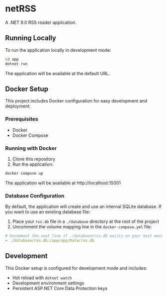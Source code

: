 # netRSS

A .NET 9.0 RSS reader application.

## Running Locally

To run the application locally in development mode:

```bash
cd app
dotnet run
```

The application will be available at the default URL.

## Docker Setup

This project includes Docker configuration for easy development and deployment.

### Prerequisites

- Docker
- Docker Compose

### Running with Docker

1. Clone this repository
2. Run the application:

```bash
docker compose up
```

The application will be available at http://localhost:15001

### Database Configuration

By default, the application will create and use an internal SQLite database. If you want to use an existing database file:

1. Place your `rss.db` file in a `./database` directory at the root of the project
2. Uncomment the volume mapping line in the `docker-compose.yml` file:

```yaml
# Uncomment the next line if ./database/rss.db exists on your host machine
- ./database/rss.db:/app/app/Data/rss.db
```

## Development

This Docker setup is configured for development mode and includes:

- Hot reload with `dotnet watch`
- Development environment settings
- Persistent ASP.NET Core Data Protection keys
